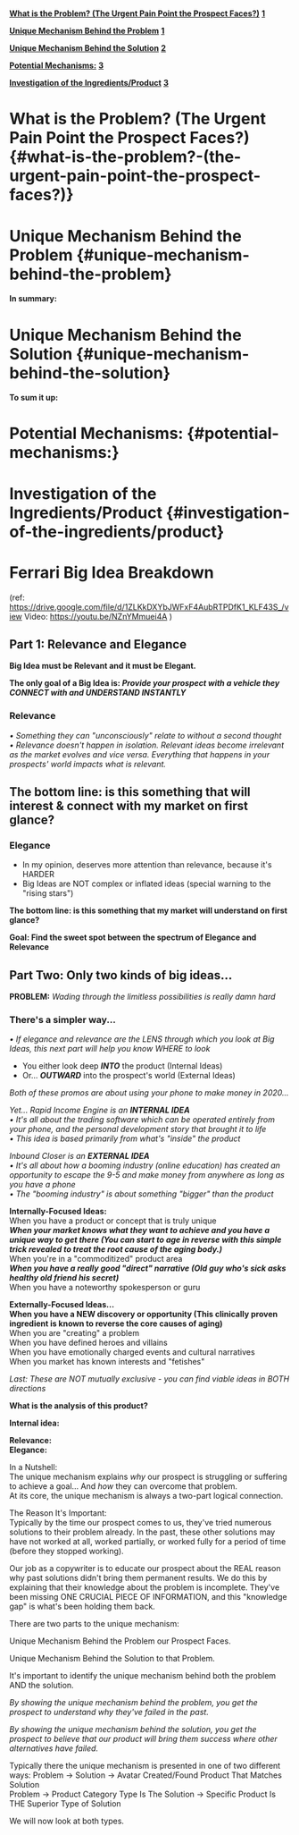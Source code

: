 # 

[**What is the Problem? (The Urgent Pain Point the Prospect Faces?)**](#what-is-the-problem?-\(the-urgent-pain-point-the-prospect-faces?\)) **[1](#what-is-the-problem?-\(the-urgent-pain-point-the-prospect-faces?\))**

[**Unique Mechanism Behind the Problem**](#unique-mechanism-behind-the-problem) **[1](#unique-mechanism-behind-the-problem)**

[**Unique Mechanism Behind the Solution**](#unique-mechanism-behind-the-solution) **[2](#unique-mechanism-behind-the-solution)**

[**Potential Mechanisms:**](#potential-mechanisms:) **[3](#potential-mechanisms:)**

[**Investigation of the Ingredients/Product**](#investigation-of-the-ingredients/product) **[3](#investigation-of-the-ingredients/product)**

# 

# 

# What is the Problem? (The Urgent Pain Point the Prospect Faces?) {#what-is-the-problem?-(the-urgent-pain-point-the-prospect-faces?)}

# Unique Mechanism Behind the Problem {#unique-mechanism-behind-the-problem}

**In summary:**

# Unique Mechanism Behind the Solution {#unique-mechanism-behind-the-solution}

**To sum it up:**

# 

# 

# Potential Mechanisms: {#potential-mechanisms:}

# Investigation of the Ingredients/Product {#investigation-of-the-ingredients/product}

# 

# Ferrari Big Idea Breakdown

(ref: <https://drive.google.com/file/d/1ZLKkDXYbJWFxF4AubRTPDfK1_KLF43S_/view> Video: <https://youtu.be/NZnYMmuei4A> )

## Part 1: Relevance and Elegance

**Big Idea must be Relevant and it must be Elegant.**

**The only goal of a Big Idea is: _Provide your prospect with a vehicle they CONNECT with and UNDERSTAND INSTANTLY_**

### Relevance

_• Something they can "unconsciously" relate to without a second thought_<br>
_• Relevance doesn't happen in isolation. Relevant ideas become irrelevant as the market evolves and vice versa. Everything that happens in your prospects' world impacts what is relevant._

## **The bottom line: is this something that will interest & connect with my market on first glance?**

### Elegance

- In my opinion, deserves more attention than relevance, because it's HARDER
- Big Ideas are NOT complex or inflated ideas (special warning to the "rising stars")

**The bottom line: is this something that my market will understand on first glance?**

**Goal: Find the sweet spot between the spectrum of Elegance and Relevance**

## Part Two: Only two kinds of big ideas...

**PROBLEM:** _Wading through the limitless possibilities is really damn hard_

### There's a simpler way...

_• If elegance and relevance are the LENS through which you look at Big Ideas, this next part will help you know WHERE to look_

- You either look deep **_INTO_** the product (Internal Ideas)
- Or... **_OUTWARD_** into the prospect's world (External Ideas)

_Both of these promos are about using your phone to make money in 2020..._

_Yet... Rapid Income Engine is an **INTERNAL IDEA**_<br>
_• It's all about the trading software which can be operated entirely from your phone, and the personal development story that brought it to life_<br>
_• This idea is based primarily from what's "inside" the product_

_Inbound Closer is an **EXTERNAL IDEA**_<br>
_• It's all about how a booming industry (online education) has created an opportunity to escape the 9-5 and make money from anywhere as long as you have a phone_<br>
_• The "booming industry" is about something "bigger" than the product_

**Internally-Focused Ideas:**<br>
When you have a product or concept that is truly unique<br>
**_When your market knows what they want to achieve and you have a unique way to get there (You can start to age in reverse with this simple trick revealed to treat the root cause of the aging body.)_**<br>
When you're in a "commoditized" product area<br>
**_When you have a really good "direct" narrative (Old guy who's sick asks healthy old friend his secret)_**<br>
When you have a noteworthy spokesperson or guru

**Externally-Focused Ideas...**<br>
**When you have a NEW discovery or opportunity (This clinically proven ingredient is known to reverse the core causes of aging)**<br>
When you are "creating" a problem<br>
When you have defined heroes and villains<br>
When you have emotionally charged events and cultural narratives<br>
When you market has known interests and "fetishes"

_Last: These are NOT mutually exclusive - you can find viable ideas in BOTH directions_

**What is the analysis of this product?**

**Internal idea:**

**Relevance:**<br>
**Elegance:**

In a Nutshell:<br>
The unique mechanism explains _why_ our prospect is struggling or suffering to achieve a goal... And _how_ they can overcome that problem.<br>
At its core, the unique mechanism is always a two-part logical connection.

The Reason It's Important:<br>
Typically by the time our prospect comes to us, they've tried numerous solutions to their problem already. In the past, these other solutions may have not worked at all, worked partially, or worked fully for a period of time (before they stopped working).

Our job as a copywriter is to educate our prospect about the REAL reason why past solutions didn't bring them permanent results. We do this by explaining that their knowledge about the problem is incomplete. They've been missing ONE CRUCIAL PIECE OF INFORMATION, and this "knowledge gap" is what's been holding them back.

There are two parts to the unique mechanism:

Unique Mechanism Behind the Problem our Prospect Faces.

Unique Mechanism Behind the Solution to that Problem.

It's important to identify the unique mechanism behind both the problem AND the solution.

_By showing the unique mechanism behind the problem, you get the prospect to understand why they've failed in the past._

_By showing the unique mechanism behind the solution, you get the prospect to believe that our product will bring them success where other alternatives have failed._

Typically there the unique mechanism is presented in one of two different ways: Problem -> Solution -> Avatar Created/Found Product That Matches Solution<br>
Problem -> Product Category Type Is The Solution -> Specific Product Is THE Superior Type of Solution

We will now look at both types.
